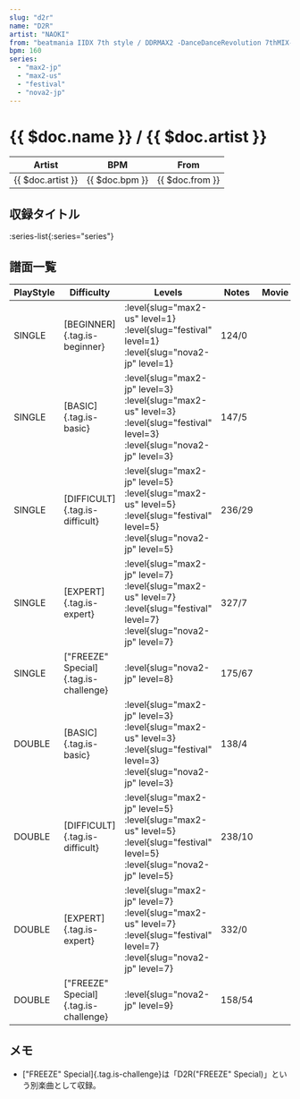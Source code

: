 ```yaml
---
slug: "d2r"
name: "D2R"
artist: "NAOKI"
from: "beatmania IIDX 7th style / DDRMAX2 -DanceDanceRevolution 7thMIX-"
bpm: 160
series:
  - "max2-jp"
  - "max2-us"
  - "festival"
  - "nova2-jp"
---
```


# {{ $doc.name }} / {{ $doc.artist }}

|Artist|BPM|From|
|------|---|----|
|{{ $doc.artist }}|{{ $doc.bpm }}|{{ $doc.from }}|

## 収録タイトル

:series-list{:series="series"}

## 譜面一覧

|PlayStyle|Difficulty|Levels|Notes|Movie|
|---------|----------|------|-----|-----|
|SINGLE|[BEGINNER]{.tag.is-beginner}|<div class="field is-grouped is-grouped-multiline"> :level{slug="max2-us" level=1} :level{slug="festival" level=1} :level{slug="nova2-jp" level=1}</div>|124/0||
|SINGLE|[BASIC]{.tag.is-basic}|<div class="field is-grouped is-grouped-multiline"> :level{slug="max2-jp" level=3} :level{slug="max2-us" level=3} :level{slug="festival" level=3} :level{slug="nova2-jp" level=3}</div>|147/5||
|SINGLE|[DIFFICULT]{.tag.is-difficult}|<div class="field is-grouped is-grouped-multiline"> :level{slug="max2-jp" level=5} :level{slug="max2-us" level=5} :level{slug="festival" level=5} :level{slug="nova2-jp" level=5}</div>|236/29||
|SINGLE|[EXPERT]{.tag.is-expert}|<div class="field is-grouped is-grouped-multiline"> :level{slug="max2-jp" level=7} :level{slug="max2-us" level=7} :level{slug="festival" level=7} :level{slug="nova2-jp" level=7}</div>|327/7||
|SINGLE|["FREEZE" Special]{.tag.is-challenge}|<div class="field is-grouped is-grouped-multiline"> :level{slug="nova2-jp" level=8}</div>|175/67||
|DOUBLE|[BASIC]{.tag.is-basic}|<div class="field is-grouped is-grouped-multiline"> :level{slug="max2-jp" level=3} :level{slug="max2-us" level=3} :level{slug="festival" level=3} :level{slug="nova2-jp" level=3}</div>|138/4||
|DOUBLE|[DIFFICULT]{.tag.is-difficult}|<div class="field is-grouped is-grouped-multiline"> :level{slug="max2-jp" level=5} :level{slug="max2-us" level=5} :level{slug="festival" level=5} :level{slug="nova2-jp" level=5}</div>|238/10||
|DOUBLE|[EXPERT]{.tag.is-expert}|<div class="field is-grouped is-grouped-multiline"> :level{slug="max2-jp" level=7} :level{slug="max2-us" level=7} :level{slug="festival" level=7} :level{slug="nova2-jp" level=7}</div>|332/0||
|DOUBLE|["FREEZE" Special]{.tag.is-challenge}|<div class="field is-grouped is-grouped-multiline"> :level{slug="nova2-jp" level=9}</div>|158/54||

## メモ

- ["FREEZE" Special]{.tag.is-challenge}は「D2R("FREEZE" Special)」という別楽曲として収録。
